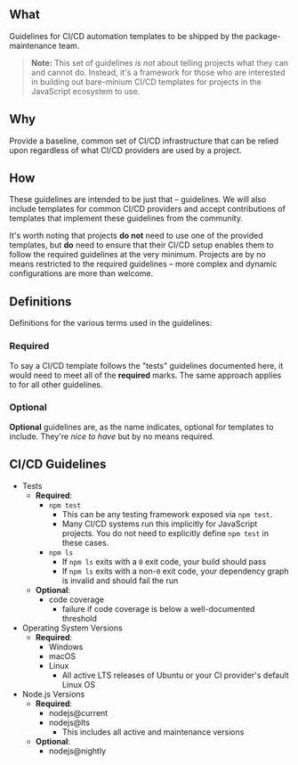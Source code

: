 ## What

Guidelines for CI/CD automation templates to be shipped by the package-maintenance team.

> **Note:** This set of guidelines _is not_ about telling projects what they can and cannot do. Instead, it's a framework for those who are interested in building out bare-minium CI/CD templates for projects in the JavaScript ecosystem to use.

## Why

Provide a baseline, common set of CI/CD infrastructure that can be relied upon regardless of what CI/CD providers are used by a project.

## How

These guidelines are intended to be just that – guidelines. We will also include templates for common CI/CD providers and accept contributions of templates that implement these guidelines from the community.

It's worth noting that projects **do not** need to use one of the provided templates, but **do** need to ensure that their CI/CD setup enables them to follow the required guidelines at the very minimum. Projects are by no means restricted to the required guidelines – more complex and dynamic configurations are more than welcome.

## Definitions

Definitions for the various terms used in the guidelines:

### Required

To say a CI/CD template follows the "tests" guidelines documented here, it would need to meet all of the **required** marks. The same approach applies to for all other guidelines.

### Optional

**Optional** guidelines are, as the name indicates, optional for templates to include. They're _nice to have_ but by no means required.

## CI/CD Guidelines

- Tests
  - **Required**:
    - `npm test`
      - This can be any testing framework exposed via `npm test`.
      - Many CI/CD systems run this implicitly for JavaScript projects. You do not need to explicitly define `npm test` in these cases.
    - `npm ls`
      - If `npm ls` exits with a `0` exit code, your build should pass
      - If `npm ls` exits with a non-`0` exit code, your dependency graph is invalid and should fail the run
  - **Optional**:
    - code coverage
      - failure if code coverage is below a well-documented threshold
- Operating System Versions
  - **Required**:
    - Windows
    - macOS
    - Linux
      - All active LTS releases of Ubuntu or your CI provider's default Linux OS
- Node.js Versions
  - **Required**:
    - nodejs@current
    - nodejs@lts
      - This includes all active and maintenance versions
  - **Optional**:
    - nodejs@nightly
